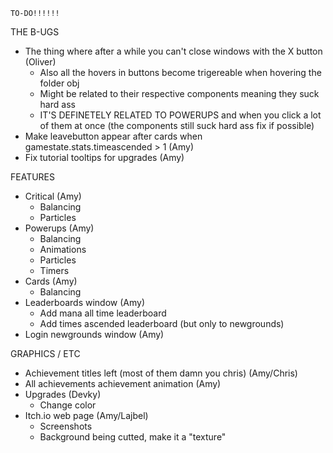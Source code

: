 <!-- ================ -->
	TO-DO!!!!!!
<!-- ================ -->

THE B-UGS
- The thing where after a while you can't close windows with the X button (Oliver)
	* Also all the hovers in buttons become trigereable when hovering the folder obj
	* Might be related to their respective components meaning they suck hard ass
	* IT'S DEFINETELY RELATED TO POWERUPS and when you click a lot of them at once (the components still suck hard ass fix if possible)
- Make leavebutton appear after cards when gamestate.stats.timeascended > 1 (Amy)
- Fix tutorial tooltips for upgrades (Amy)

FEATURES
- Critical (Amy)
	* Balancing
	* Particles
- Powerups (Amy)
	* Balancing
	* Animations
	* Particles
	* Timers
- Cards (Amy)
	* Balancing
- Leaderboards window (Amy)
	* Add mana all time leaderboard
	* Add times ascended leaderboard (but only to newgrounds)
- Login newgrounds window (Amy)

GRAPHICS / ETC
- Achievement titles left (most of them damn you chris) (Amy/Chris)
- All achievements achievement animation (Amy)
- Upgrades (Devky)
	* Change color
- Itch.io web page (Amy/Lajbel)
	* Screenshots
	* Background being cutted, make it a "texture"
